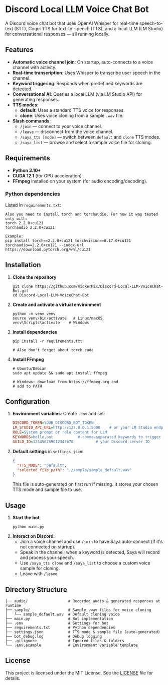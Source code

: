# Discord Local LLM Voice Chat Bot

A Discord voice chat bot that uses OpenAI Whisper for real-time speech-to-text (STT), Coqui TTS for text-to-speech (TTS), and a local LLM (LM Studio) for conversational responses — all running locally.

## Features
- **Automatic voice channel join**: On startup, auto-connects to a voice channel with activity.
- **Real-time transcription**: Uses Whisper to transcribe user speech in the channel.
- **Keyword triggering**: Responds when predefined keywords are detected.
- **Conversational AI**: Queries a local LLM (via LM Studio API) for generating responses.
- **TTS modes**:
  - **default**: Uses a standard TTS voice for responses.
  - **clone**: Uses voice cloning from a sample `.wav` file.
- **Slash commands**:
  - `/join` — connect to your voice channel.
  - `/leave` — disconnect from the voice channel.
  - `/saya_tts [mode]` — switch between `default` and `clone` TTS modes.
  - `/saya_list` — browse and select a sample voice file for cloning.

## Requirements
- **Python 3.10+**
- **CUDA 12.1** (for GPU acceleration)
- **FFmpeg** installed on your system (for audio encoding/decoding).

### Python dependencies
Listed in `requirements.txt`:
```
Also you need to install torch and torchaudio. For now it was tested only with:
torch 2.2.0+cu121
torchaudio 2.2.0+cu121

Example:
pip install torch==2.2.0+cu121 torchvision==0.17.0+cu121 torchaudio==2.2.0+cu121 --index-url https://download.pytorch.org/whl/cu121
```

## Installation
1. **Clone the repository**
   ```
   git clone https://github.com/KickerMix/Discord-Local-LLM-VoiceChat-Bot.git
   cd Discord-Local-LLM-VoiceChat-Bot
   ```
2. **Create and activate a virtual environment**
   ```
   python -m venv venv
   source venv/bin/activate   # Linux/macOS
   venv\Scripts\activate    # Windows
   ```
3. **Install dependencies**
   ```
   pip install -r requirements.txt
   
   # Also don't forget about torch cuda
   ```
4. **Install FFmpeg**
   ```
   # Ubuntu/Debian
   sudo apt update && sudo apt install ffmpeg

   # Windows: download from https://ffmpeg.org and
   # add to PATH
   ```

## Configuration
1. **Environment variables**: Create `.env` and set:
   ```ini
   DISCORD_TOKEN=YOUR_DISCORD_BOT_TOKEN
   LM_STUDIO_API_URL=http://127.0.0.1:5000    # or your LM Studio endpoint
   ROLE=System prompt or role content for LLM
   KEYWORDS=hello,bot           # comma-separated keywords to trigger
   GUILD_ID=123456789012345678          # your Discord server ID
   ```
2. **Default settings** in `settings.json`:
   ```json
   {
     "TTS_MODE": "default",
     "selected_file_path": "./sample/sample_default.wav"
   }
   ```
   This file is auto-generated on first run if missing. It stores your chosen TTS mode and sample file to use.

## Usage
1. **Start the bot**:
   ```
   python main.py
   ```
2. **Interact on Discord**:
   - Join a voice channel and use `/join` to have Saya auto-connect (if it's not connected on startup).
   - Speak in the channel; when a keyword is detected, Saya will record and process your speech.
   - Use `/saya_tts clone` and `/saya_list` to choose a custom voice sample for cloning.
   - Leave with `/leave`.

## Directory Structure
```
├── audio/                  # Recorded audio & generated responses at runtime
├── sample/                 # Sample .wav files for voice cloning
│   └── sample_default.wav  # Default cloning voice
├── main.py                 # Bot implementation
├── .env                    # Settings for bot
├── requirements.txt        # Python dependencies
├── settings.json           # TTS mode & sample file (auto-generated)
├── bot_debug.log           # Debug logging
├── .gitignore              # Ignored files & folders
└── .env.example            # Environment variable template
```

## License
This project is licensed under the MIT License. See the [LICENSE](LICENSE) file for details.
